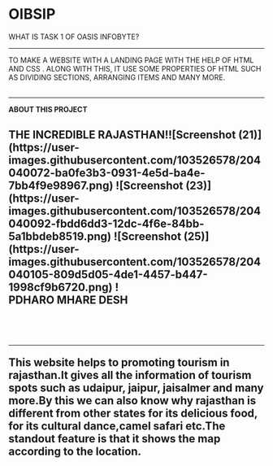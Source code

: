 # OIBSIP
WHAT IS  TASK 1 OF OASIS INFOBYTE?<BR><HR>
TO MAKE A WEBSITE WITH A LANDING PAGE WITH THE HELP OF HTML AND CSS . ALONG WITH THIS, IT  USE SOME PROPERTIES OF HTML SUCH AS DIVIDING SECTIONS, ARRANGING ITEMS AND MANY MORE.<BR>
<BR><HR>
<B>ABOUT THIS PROJECT</B><br>
<h2>THE INCREDIBLE RAJASTHAN!![Screenshot (21)](https://user-images.githubusercontent.com/103526578/204040072-ba0fe3b3-0931-4e5d-ba4e-7bb4f9e98967.png)
![Screenshot (23)](https://user-images.githubusercontent.com/103526578/204040092-fbdd6dd3-12dc-4f6e-84bb-5a1bbdeb8519.png)
![Screenshot (25)](https://user-images.githubusercontent.com/103526578/204040105-809d5d05-4de1-4457-b447-1998cf9b6720.png)
!<br>PDHARO MHARE DESH<h2>

<BR>
<HR>
This website helps to promoting tourism in rajasthan.It gives all the information of tourism spots such as udaipur, jaipur, jaisalmer and many more.By this we can also know why rajasthan is different from other states for its delicious food, for its cultural dance,camel safari etc.The standout feature is that it shows the map according to the location. 
